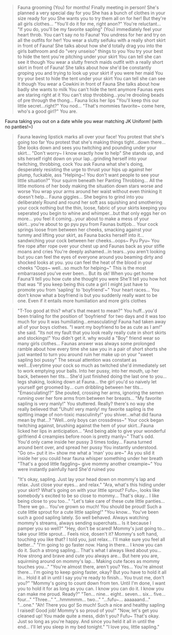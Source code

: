 >Fauna grooming (You) for months!
>Finally meeting in person!
>She's planned a very special day for you
>She has a bunch of clothes in your size ready for you
>She wants you to try them all on for her!
>But they're all girls clothes...
>"You'll do it for me, right anon?"
>You're reluctant...
>"If you do, you'll be my favorite sapling"
>(You) immediately feel your heart throb. You can't say no to Fauna!
>You undress for her and try on all the outfits for her!
>You wear a slutty seifuku with a really short skirt in front of Fauna!
>She talks about how she'd totally drag you into the girls bathroom and do "very unseiso" things to you
>You try your best to hide the tent you're pitching under your skirt
>You can tell she can see it though
>You wear a slutty french maids outfit with a really short skirt in front of Fauna!
>She talks about how she'd be constantly groping you and trying to look up your skirt if you were her maid
>You try your best to hide the tent under your skirt
>You can tell she can see it though
>You wear a Cowkini in front of Fauna
>She talks about how badly she wants to milk
>You can't hide the tent anymore
>Faunas eyes are staring right at it
>You can't stop throbbing...you're drooling beads of pre through the thong...
>Fauna licks her lips
>"You'll keep this our little secret...right?"
>You nod...
>"That's mommies favorite~ come here, who's a good girl?"
>You are.


Fauna taking you out on a date while you wear matching JK Uniform! (with no panties!~)
>Fauna leaving lipstick marks all over your face! 
>You protest that she's going too far
>You protest that she's making things tight...down there...
>She looks down and sees you twitching and pounding under your skirt...
>"Don't worry~ I know exactly how to help"
>She stands up, and sits herself right down on your lap...grinding herself into your twitching, throbbing, cock
>You ask Fauna what she's doing, desperately resisting the urge to thrust your hips up against her plump, fuckable, ass
>"Helping~! You don't want people to see your little situation?"
>Your squirm beneath her
>Panting
>Throbbing...
>All the little motions of her body making the situation down stars worse and worse
>You wrap your arms around her waist without even thinking
>It doesn't help...
>Fauna giggles...
>She begins to grind into you deliberately
>Round and round her soft ass squishing and smothering your cock
>nothing but the thin, loose, fabric of your skirts keeping you seperated
>you begin to whine and whimper...but that only eggs her on more...
>you feel it coming...your about to make a mess of your skirt...you're about to go pyu pyu from Faunas buttjob...
>Your cock springs loose from between her cheeks, smacking against your tummy and lifting your skirt, as Fauna backs herself into it...
>sandwiching your cock between her cheeks...oops~ Pyu Pyu~
>You fire rope after rope over your chest up and Faunas back as your stifle moans and cries
>You're deeply ashamed...in tears...you aren't looking but you can feel the eyes of everyone around you beaming dirty and shocked looks at you. you can feel the heat of the blood in your cheeks
>"Oops~ well...so much for helping~"
>This is the most embarrassed you've ever been...
>But its ok!
>When you get home Fauna'll tell you how cute she thought you were
>She'll tell you how hot that was
>"If you keep being this cute a girl I might just have to promote you from 'sapling' to 'boyfriend'~"
>Your heart races...
>You don't know what a boyfriend is but you suddenly really want to be one.
>Even if it entails more humiliation and more girls clothes

>"T-Too good at this? what's that meant to mean?"
>You huff...you'd been trialing for the position of 'boyfriend' for two days and it was too much for you
>It was humiliating...emasculating!
>Fauna had taken away all of your boys clothes.
>"I want my boyfriend to be as cute as I am!" she said. "Its not my fault that you look really really cute in short skirts and stockings!"
>You didn't get it. why would a "Boy" friend wear so many girls clothes...
>Faunas answer was always some prolonged ramble about how every time she saw you in a pair of short shorts she just wanted to turn you around ruin her make up on your "sweet sapling boi pussy"
>The sexual attention was constant as well...Everytime your cock so much as twitched she'd immediately set to work emptying your balls. Into her pussy, into her mouth, up her back, between her tits...
>She'd just finished doing the last one to you...
>legs shaking, looking down at Fauna...
>the girl you'd so naively let yourself get groomed by...
>cum dribbling between her tits...
>"Emasculating!?"
>She pouted, crossing her arms, ignoring the semen running over her fore arms from between her breasts...
>"My favorite sapling is very manly!"
>You stuttered. Really? there's no way she really believed that
>"Uhuh! very manly! my favorite sapling is the spitting image of non-toxic masculinity!"
>you shiver...what did fauna mean by that...?
>"Well...only boys can crossdress~"
>Your cock began twitching against, brushing against the hem of your skirt...Fauna licked her lips in anticipation...
>"And being able to give your wonderful girlfriend 4 creampies before noon is pretty manly~"
>That's odd. You'd only came inside her pussy 3 times today...
>Fauna turned around bent over, and spread her pussy
>You instantly understood.
>"Go on~ put it in~ show me what a 'man' you are~"
>As you slid it inside her you could hear fauna whisper something under her breath
>"That's a good little faggling~ give mommy another creampie~"
>You were instantly painfully hard
>She'd ruined you

>"It's okay, sapling. Just lay your head down on mommy's lap and relax. Just close your eyes... and relax."
>"Ara, what's this hiding under your skirt? What's going on with your little sprout? Fufu~, looks like somebody's excited to be so close to mommy... That's okay... I like being close to you too..."
>"Let's take care of these cute little panties... There we go... You've grown so much! You should be proud! Such a cute little sprout for a cute little sapling!"
>"You know... You've been such a good sapling lately. So well behaved. Always watching mommy's streams, always sending superchats... Is it because I pamper you so well?"
>"Hey, don't be scared! Mommy's just going to... take your little sprout... Feels nice, dosen't it? Mommy's soft hand, touching you like that? I told you, just relax... I'll make sure you feel all better..."
>"I'm going to go faster now. Hang in there... I know you can do it. Such a strong sapling... That's what I always liked about you... How strong and brave and cute you always are... But here you are, squirming around on mommy's lap... Making cute faces as mommy touches you..."
>"You're almost there, aren't you? Yes... You're almost there... I'm going to keep going faster, okay? But you have to hold it all in... Hold it all in until I say you're ready to finish... You trust me, don't you?"
>"Mommy's going to count down from ten. Until I'm done, I want you to hold it for as long as you can. I know you can do it. I know you can make me proud. Ready?"
>"Ten... nine... eight.. seven... six... five... four..."
>"Three..."
>"...hmmmmm... two..."
>"...fufu~... aaaaaand..."
>"...one."
>"Ah! There you go! So much! Such a nice and healthy sapling I raised! Good job! Mommy's so proud of you!"
>"Now, let's get you cleaned up! You made quite a mess, didn't you? Fufu~ That's okay. Just so long as you're happy. And since you held it all in until the end... I'll let you sleep in my bed tonight."
>"I love you, little sapling."